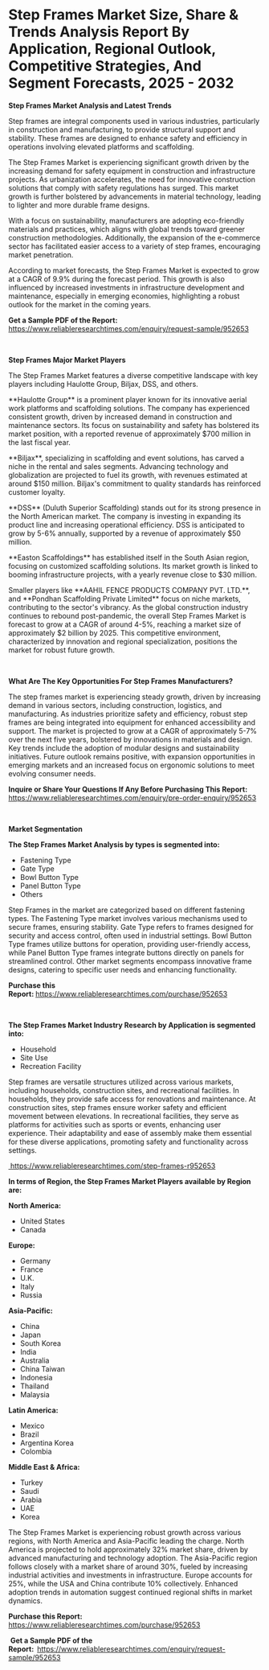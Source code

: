 <p><h1>Step Frames Market Size, Share & Trends Analysis Report By Application, Regional Outlook, Competitive Strategies, And Segment Forecasts, 2025 - 2032</h1></p><p><strong>Step Frames Market Analysis and Latest Trends</strong></p>
<p><p>Step frames are integral components used in various industries, particularly in construction and manufacturing, to provide structural support and stability. These frames are designed to enhance safety and efficiency in operations involving elevated platforms and scaffolding.</p><p>The Step Frames Market is experiencing significant growth driven by the increasing demand for safety equipment in construction and infrastructure projects. As urbanization accelerates, the need for innovative construction solutions that comply with safety regulations has surged. This market growth is further bolstered by advancements in material technology, leading to lighter and more durable frame designs.</p><p>With a focus on sustainability, manufacturers are adopting eco-friendly materials and practices, which aligns with global trends toward greener construction methodologies. Additionally, the expansion of the e-commerce sector has facilitated easier access to a variety of step frames, encouraging market penetration. </p><p>According to market forecasts, the Step Frames Market is expected to grow at a CAGR of 9.9% during the forecast period. This growth is also influenced by increased investments in infrastructure development and maintenance, especially in emerging economies, highlighting a robust outlook for the market in the coming years.</p></p>
<p><strong>Get a Sample PDF of the Report:&nbsp;</strong> <a href="https://www.reliableresearchtimes.com/enquiry/request-sample/952653?utm_campaign=3045&utm_medium=2&utm_source=Github&utm_content=ia&utm_term=17042025&utm_id=step-frames">https://www.reliableresearchtimes.com/enquiry/request-sample/952653</a></p>
<p>&nbsp;</p>
<p><strong>Step Frames Major Market Players</strong></p>
<p><p>The Step Frames Market features a diverse competitive landscape with key players including Haulotte Group, Biljax, DSS, and others. </p><p>**Haulotte Group** is a prominent player known for its innovative aerial work platforms and scaffolding solutions. The company has experienced consistent growth, driven by increased demand in construction and maintenance sectors. Its focus on sustainability and safety has bolstered its market position, with a reported revenue of approximately $700 million in the last fiscal year.</p><p>**Biljax**, specializing in scaffolding and event solutions, has carved a niche in the rental and sales segments. Advancing technology and globalization are projected to fuel its growth, with revenues estimated at around $150 million. Biljax's commitment to quality standards has reinforced customer loyalty.</p><p>**DSS** (Duluth Superior Scaffolding) stands out for its strong presence in the North American market. The company is investing in expanding its product line and increasing operational efficiency. DSS is anticipated to grow by 5-6% annually, supported by a revenue of approximately $50 million.</p><p>**Easton Scaffoldings** has established itself in the South Asian region, focusing on customized scaffolding solutions. Its market growth is linked to booming infrastructure projects, with a yearly revenue close to $30 million.</p><p>Smaller players like **AAHIL FENCE PRODUCTS COMPANY PVT. LTD.**, and **Pondhan Scaffolding Private Limited** focus on niche markets, contributing to the sector's vibrancy. As the global construction industry continues to rebound post-pandemic, the overall Step Frames Market is forecast to grow at a CAGR of around 4-5%, reaching a market size of approximately $2 billion by 2025. This competitive environment, characterized by innovation and regional specialization, positions the market for robust future growth.</p></p>
<p>&nbsp;</p>
<p><strong>What Are The Key Opportunities For Step Frames Manufacturers?</strong></p>
<p><p>The step frames market is experiencing steady growth, driven by increasing demand in various sectors, including construction, logistics, and manufacturing. As industries prioritize safety and efficiency, robust step frames are being integrated into equipment for enhanced accessibility and support. The market is projected to grow at a CAGR of approximately 5-7% over the next five years, bolstered by innovations in materials and design. Key trends include the adoption of modular designs and sustainability initiatives. Future outlook remains positive, with expansion opportunities in emerging markets and an increased focus on ergonomic solutions to meet evolving consumer needs.</p></p>
<p><strong>Inquire or Share Your Questions If Any Before Purchasing This Report:</strong> <a href="https://www.reliableresearchtimes.com/enquiry/pre-order-enquiry/952653?utm_campaign=3045&utm_medium=2&utm_source=Github&utm_content=ia&utm_term=17042025&utm_id=step-frames">https://www.reliableresearchtimes.com/enquiry/pre-order-enquiry/952653</a></p>
<p>&nbsp;</p>
<p><strong>Market Segmentation</strong></p>
<p><strong>The Step Frames Market Analysis by types is segmented into:</strong></p>
<p><ul><li>Fastening Type</li><li>Gate Type</li><li>Bowl Button Type</li><li>Panel Button Type</li><li>Others</li></ul></p>
<p><p>Step Frames in the market are categorized based on different fastening types. The Fastening Type market involves various mechanisms used to secure frames, ensuring stability. Gate Type refers to frames designed for security and access control, often used in industrial settings. Bowl Button Type frames utilize buttons for operation, providing user-friendly access, while Panel Button Type frames integrate buttons directly on panels for streamlined control. Other market segments encompass innovative frame designs, catering to specific user needs and enhancing functionality.</p></p>
<p><strong>Purchase this Report:&nbsp;</strong><a href="https://www.reliableresearchtimes.com/purchase/952653?utm_campaign=3045&utm_medium=2&utm_source=Github&utm_content=ia&utm_term=17042025&utm_id=step-frames">https://www.reliableresearchtimes.com/purchase/952653</a></p>
<p>&nbsp;</p>
<p><strong>The Step Frames Market Industry Research by Application is segmented into:</strong></p>
<p><ul><li>Household</li><li>Site Use</li><li>Recreation Facility</li></ul></p>
<p><p>Step frames are versatile structures utilized across various markets, including households, construction sites, and recreational facilities. In households, they provide safe access for renovations and maintenance. At construction sites, step frames ensure worker safety and efficient movement between elevations. In recreational facilities, they serve as platforms for activities such as sports or events, enhancing user experience. Their adaptability and ease of assembly make them essential for these diverse applications, promoting safety and functionality across settings.</p></p>
<p><a href="https://www.reliableresearchtimes.com/step-frames-r952653?utm_campaign=3045&utm_medium=2&utm_source=Github&utm_content=ia&utm_term=17042025&utm_id=step-frames">&nbsp;https://www.reliableresearchtimes.com/step-frames-r952653</a></p>
<p><strong>In terms of Region, the Step Frames Market Players available by Region are:</strong></p>
<p>
    <p> <strong> North America: </strong>
        <ul>
            <li>United States</li>
            <li>Canada</li>
        </ul>
        </p> 
    <p> <strong> Europe: </strong>
        <ul>
            <li>Germany</li>
            <li>France</li>
            <li>U.K.</li>
            <li>Italy</li>
            <li>Russia</li>
        </ul>
        </p> 
    <p> <strong> Asia-Pacific: </strong>
        <ul>
            <li>China</li>
            <li>Japan</li>
            <li>South Korea</li>
            <li>India</li>
            <li>Australia</li>
            <li>China Taiwan</li>
            <li>Indonesia</li>
            <li>Thailand</li>
            <li>Malaysia</li>
        </ul>
        </p> 
    <p> <strong> Latin America: </strong>
        <ul>
            <li>Mexico</li>
            <li>Brazil</li>
            <li>Argentina Korea</li>
            <li>Colombia</li>
        </ul>
        </p> 
    <p> <strong> Middle East & Africa: </strong>
        <ul>
            <li>Turkey</li>
            <li>Saudi</li>
            <li>Arabia</li>
            <li>UAE</li>
            <li>Korea</li>
        </ul>
    </p>
    </p>
<p><p>The Step Frames Market is experiencing robust growth across various regions, with North America and Asia-Pacific leading the charge. North America is projected to hold approximately 32% market share, driven by advanced manufacturing and technology adoption. The Asia-Pacific region follows closely with a market share of around 30%, fueled by increasing industrial activities and investments in infrastructure. Europe accounts for 25%, while the USA and China contribute 10% collectively. Enhanced adoption trends in automation suggest continued regional shifts in market dynamics.</p></p>
<p><strong>Purchase this Report: </strong><a href="https://www.reliableresearchtimes.com/purchase/952653?utm_campaign=3045&utm_medium=2&utm_source=Github&utm_content=ia&utm_term=17042025&utm_id=step-frames">https://www.reliableresearchtimes.com/purchase/952653</a></p>
<p>&nbsp;<strong>Get a Sample PDF of the Report:&nbsp;&nbsp;</strong><a href="https://www.reliableresearchtimes.com/enquiry/request-sample/952653?utm_campaign=3045&utm_medium=2&utm_source=Github&utm_content=ia&utm_term=17042025&utm_id=step-frames">https://www.reliableresearchtimes.com/enquiry/request-sample/952653</a></p>
<p><strong></strong></p>
<p><p></p><p></p><p></p></p>